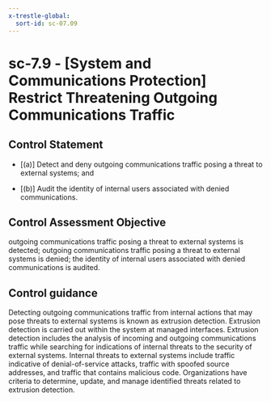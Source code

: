 ```yaml
---
x-trestle-global:
  sort-id: sc-07.09
---
```


# sc-7.9 - \[System and Communications Protection\] Restrict Threatening Outgoing Communications Traffic

## Control Statement

- \[(a)\] Detect and deny outgoing communications traffic posing a threat to external systems; and

- \[(b)\] Audit the identity of internal users associated with denied communications.

## Control Assessment Objective

outgoing communications traffic posing a threat to external systems is detected;
outgoing communications traffic posing a threat to external systems is denied;
the identity of internal users associated with denied communications is audited.

## Control guidance

Detecting outgoing communications traffic from internal actions that may pose threats to external systems is known as extrusion detection. Extrusion detection is carried out within the system at managed interfaces. Extrusion detection includes the analysis of incoming and outgoing communications traffic while searching for indications of internal threats to the security of external systems. Internal threats to external systems include traffic indicative of denial-of-service attacks, traffic with spoofed source addresses, and traffic that contains malicious code. Organizations have criteria to determine, update, and manage identified threats related to extrusion detection.

